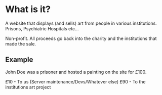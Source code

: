 # What is it?

A website that displays (and sells) art from people in various institutions.
Prisons, Psychiatric Hospitals etc...

Non-profit. All proceeds go back into the charity and the institutions that made
the sale.

## Example

John Doe was a prisoner and hosted a painting on the site for £100.

£10 - To us (Server maintenance/Devs/Whatever else)
£90 - To the institutions art project

